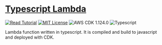 # [Typescript Lambda](https://apoorv.blog/typescript-lambda-cdk/)

[![Read Tutorial](https://badgen.now.sh/badge/Read/Tutorial/purple)](https://apoorv.blog/typescript-lambda-cdk/)
[![MIT License](https://badgen.now.sh/badge/License/MIT/blue)](https://github.com/apoorvmote/cdk-examples/blob/master/License.md)
![AWS CDK 1.124.0](https://badgen.net/badge/aws-cdk/1.124.0/yellow)
![Typescript](https://badgen.net/badge/icon/typescript?icon=typescript&label)

Lambda function written in typescript. It is compiled and build to javascript and deployed with CDK. 